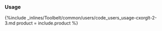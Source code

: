 <!--  usedin: [ _legacy_docker/Toolbelt/users.md, _maestro/Toolbelt/users.md, _node/toolbelt/users.md, _rails/Toolbelt/users.md] -->


### Usage

{%include _inlines/Toolbelt/common/users/code_users_usage-cxorglt-2-3.md  product = include.product %}
